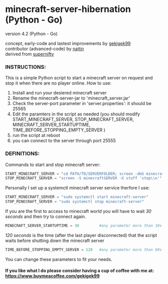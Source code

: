 # minecraft-server-hibernation (Python - Go)
version 4.2 (Python - Go)

concept, early-code and lastest improvements by [gekigek99](https://github.com/gekigek99/minecraft-vanilla-server-hibernation)<br/>
contributor (advanced-code) by [najtin](https://github.com/najtin/minecraft-server-hibernation)<br/>
derived from [supernifty](https://github.com/supernifty/port-forwarder)<br/>

### INSTRUCTIONS:
This is a simple Python script to start a minecraft server on request and stop it when there are no player online.
How to use:
1. Install and run your desiered minecraft server
2. Rename the minecraft-server-jar to 'minecraft_server.jar'
3. Check the server-port parameter in 'server.properties': it should be 25565
4. Edit the paramters in the script as needed (you should modify START_MINECRAFT_SERVER, STOP_MINECRAFT_SERVER, MINECRAFT_SERVER_STARTUPTIME, TIME_BEFORE_STOPPING_EMPTY_SERVER )
5. run the script at reboot
6. you can connect to the server through port 25555

### DEFINITIONS:
Commands to start and stop minecraft server:
```Python
START_MINECRAFT_SERVER = "cd PATH/TO/SERVERFOLDER; screen -dmS minecraftSERVER nice -19 java -jar minecraft_server.jar"
STOP_MINECRAFT_SERVER = "screen -S minecraftSERVER -X stuff 'stop\\n'"
```
Personally I set up a systemctl minecraft server service therfore I use:
```Python
START_MINECRAFT_SERVER = "sudo systemctl start minecraft-server"
STOP_MINECRAFT_SERVER = "sudo systemctl stop minecraft-server"
```
If you are the first to access to minecraft world you will have to wait *30 seconds* and then try to connect again.
```Python
MINECRAFT_SERVER_STARTUPTIME = 30         #any parameter more than 10s is recommended
```
*120 seconds* is the time (after the last player disconnected) that the script waits before shutting down the minecraft server
```Python
TIME_BEFORE_STOPPING_EMPTY_SERVER = 120   #any parameter more than 60s is recommended
```
You can change these parameters to fit your needs.

#### If you like what I do please consider having a cup of coffee with me at: https://www.buymeacoffee.com/gekigek99
